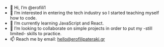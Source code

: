 - 👋 Hi, I’m @erofili1
- 👀 I’m interested in entering the tech industry so I started teaching myself how to code.
- 🌱 I’m currently learning JavaScript and React.
- 💞️ I’m looking to collaborate on simple projects in order to put my -still limited- skills to practice.
- 📫 Reach me by email: hello@erofilipateraki.gr

<!---
erofili1/erofili1 is a ✨ special ✨ repository because its `README.md` (this file) appears on your GitHub profile.
You can click the Preview link to take a look at your changes.
--->
